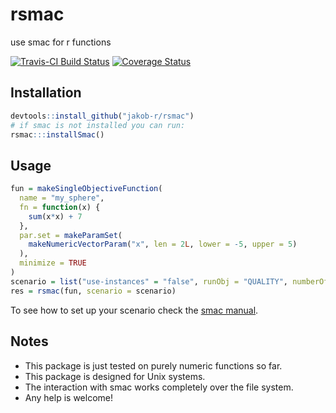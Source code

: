# rsmac
use smac for r functions

[![Travis-CI Build Status](https://travis-ci.org/jakob-r/rsmac.svg?branch=master)](https://travis-ci.org/jakob-r/rsmac)
[![Coverage Status](https://coveralls.io/repos/github/jakob-r/rsmac/badge.svg?branch=master)](https://coveralls.io/github/jakob-r/rsmac?branch=master)

## Installation

```r
devtools::install_github("jakob-r/rsmac")
# if smac is not installed you can run:
rsmac:::installSmac()
```

## Usage

```r
fun = makeSingleObjectiveFunction(
  name = "my_sphere",
  fn = function(x) {
    sum(x*x) + 7
  },
  par.set = makeParamSet(
    makeNumericVectorParam("x", len = 2L, lower = -5, upper = 5)
  ),
  minimize = TRUE
)
scenario = list("use-instances" = "false", runObj = "QUALITY", numberOfRunsLimit = 10)
res = rsmac(fun, scenario = scenario)
```
To see how to set up your scenario check the [smac manual](http://www.cs.ubc.ca/labs/beta/Projects/SMAC/v2.10.03/manual.pdf).

## Notes

* This package is just tested on purely numeric functions so far.
* This package is designed for Unix systems.
* The interaction with smac works completely over the file system.
* Any help is welcome!
